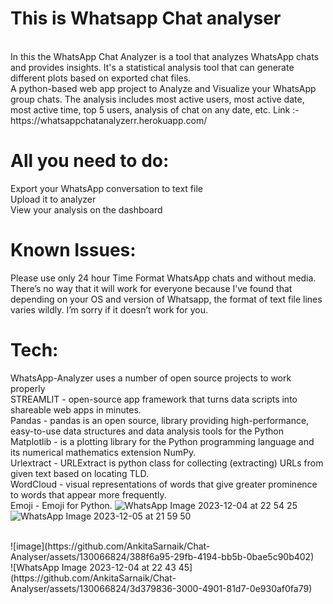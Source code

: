 # This is Whatsapp Chat analyser 
<br>
In this the WhatsApp Chat Analyzer is a tool that analyzes WhatsApp chats and provides insights. It's a statistical analysis tool that can generate different plots based on exported chat files.

<br>
A python-based web app project to Analyze and Visualize your WhatsApp group chats. The analysis includes most active users, most active date, most active time, top 5 users, analysis of chat on any date, etc. Link :- https://whatsappchatanalyzerr.herokuapp.com/

# All you need to do:
Export your WhatsApp conversation to text file
<br>
Upload it to analyzer
<br>
View your analysis on the dashboard
<br>

# Known Issues:
Please use only 24 hour Time Format WhatsApp chats and without media.
<br>
There’s no way that it will work for everyone because I’ve found that depending on your OS and version of Whatsapp, the format of text file lines varies wildly. I’m sorry if it doesn’t work for you.
<br>
# Tech:
WhatsApp-Analyzer uses a number of open source projects to work properly
<br>
STREAMLIT - open-source app framework that turns data scripts into shareable web apps in minutes.
<br>
Pandas - pandas is an open source, library providing high-performance, easy-to-use data structures and data analysis tools for the Python
<br>
Matplotlib - is a plotting library for the Python programming language and its numerical mathematics extension NumPy.
<br>
Urlextract - URLExtract is python class for collecting (extracting) URLs from given text based on locating TLD.
<br>
WordCloud - visual representations of words that give greater prominence to words that appear more frequently.
<br>
Emoji - Emoji for Python.
![WhatsApp Image 2023-12-04 at 22 54 25](https://github.com/AnkitaSarnaik/Chat-Analyser/assets/130066824/57a18108-1f5f-4e3c-ac91-d8403991ccec)
<br>
![WhatsApp Image 2023-12-05 at 21 59 50](https://github.com/AnkitaSarnaik/Chat-Analyser/assets/130066824/08f90f98-bf89-4918-b1d1-a4a224f65a4b)

<br>
![image](https://github.com/AnkitaSarnaik/Chat-Analyser/assets/130066824/388f6a95-29fb-4194-bb5b-0bae5c90b402)
<br>
![WhatsApp Image 2023-12-04 at 22 43 45](https://github.com/AnkitaSarnaik/Chat-Analyser/assets/130066824/3d379836-3000-4901-81d7-0e930af0fa79)
